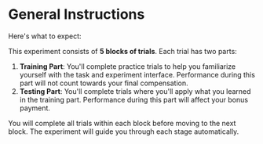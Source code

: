 # General Instructions

Here's what to expect:

This experiment consists of **5 blocks of trials**. Each trial has two parts:

1. **Training Part**: You'll complete practice trials to help you familiarize yourself with the task and experiment interface. Performance during this part will not count towards your final compensation.
2. **Testing Part**: You'll complete trials where you'll apply what you learned in the training part. Performance during this part will affect your bonus payment. 

You will complete all trials within each block before moving to the next block. The experiment will guide you through each stage automatically.